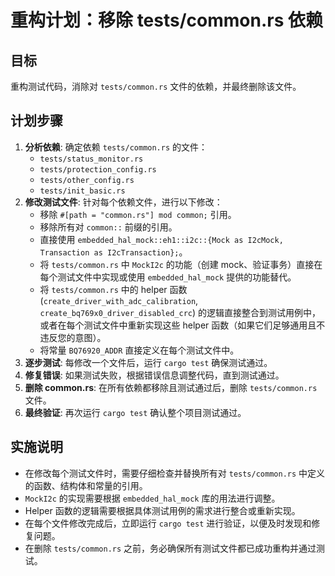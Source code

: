 # 重构计划：移除 tests/common.rs 依赖

## 目标

重构测试代码，消除对 `tests/common.rs` 文件的依赖，并最终删除该文件。

## 计划步骤

1. **分析依赖**: 确定依赖 `tests/common.rs` 的文件：
    * `tests/status_monitor.rs`
    * `tests/protection_config.rs`
    * `tests/other_config.rs`
    * `tests/init_basic.rs`
2. **修改测试文件**: 针对每个依赖文件，进行以下修改：
    * 移除 `#[path = "common.rs"] mod common;` 引用。
    * 移除所有对 `common::` 前缀的引用。
    * 直接使用 `embedded_hal_mock::eh1::i2c::{Mock as I2cMock, Transaction as I2cTransaction};`。
    * 将 `tests/common.rs` 中 `MockI2c` 的功能（创建 mock、验证事务）直接在每个测试文件中实现或使用 `embedded_hal_mock` 提供的功能替代。
    * 将 `tests/common.rs` 中的 helper 函数 (`create_driver_with_adc_calibration`, `create_bq769x0_driver_disabled_crc`) 的逻辑直接整合到测试用例中，或者在每个测试文件中重新实现这些 helper 函数（如果它们足够通用且不违反您的意图）。
    * 将常量 `BQ76920_ADDR` 直接定义在每个测试文件中。
3. **逐步测试**: 每修改一个文件后，运行 `cargo test` 确保测试通过。
4. **修复错误**: 如果测试失败，根据错误信息调整代码，直到测试通过。
5. **删除 common.rs**: 在所有依赖都移除且测试通过后，删除 `tests/common.rs` 文件。
6. **最终验证**: 再次运行 `cargo test` 确认整个项目测试通过。

## 实施说明

* 在修改每个测试文件时，需要仔细检查并替换所有对 `tests/common.rs` 中定义的函数、结构体和常量的引用。
* `MockI2c` 的实现需要根据 `embedded_hal_mock` 库的用法进行调整。
* Helper 函数的逻辑需要根据具体测试用例的需求进行整合或重新实现。
* 在每个文件修改完成后，立即运行 `cargo test` 进行验证，以便及时发现和修复问题。
* 在删除 `tests/common.rs` 之前，务必确保所有测试文件都已成功重构并通过测试。
